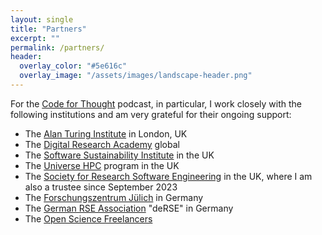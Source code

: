 ```yaml
---
layout: single
title: "Partners"
excerpt: ""
permalink: /partners/
header:
  overlay_color: "#5e616c"
  overlay_image: "/assets/images/landscape-header.png"
---
```


For the [Code for Thought](https://codeforthought.buzzsprout.com) podcast, in particular, I work closely with the following institutions and am very grateful for their ongoing support:

- The [Alan Turing Institute](https://www.turing.ac.uk) in London, UK
- The [Digital Research Academy](https://digital-research.academy) global
- The [Software Sustainability Institute](https://www.software.ac.uk) in the UK
- The [Universe HPC](http://www.universe-hpc.ac.uk) program in the UK
- The [Society for Research Software Engineering](https://society-rse.org) in the UK, where I am also a trustee since September 2023
- The [Forschungszentrum Jülich](https://www.fz-juelich.de/de) in Germany
- The [German RSE Association](https://de-rse.org/de/index.html) "deRSE" in Germany
- The [Open Science Freelancers](https://open-science-freelancers.gitlab.io) 